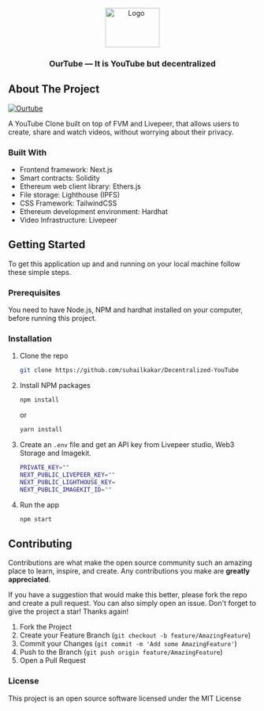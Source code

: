 <div id="top"></div>

<br />
<div align="center">
  <a href="https://github.com/suhailkakar/Decentralized-YouTube">
    <img src="https://raw.githubusercontent.com/suhailkakar/Decentralized-YouTube/version-1/logo.png" alt="Logo" width="110" height="80">
  </a>

<h3 align="center">OurTube — It is YouTube but decentralized</h3>

</div>

## About The Project

[![Ourtube][product-screenshot]](https://twitter.com/suhailkakar)

A YouTube Clone built on top of FVM and Livepeer, that allows users to create, share and watch videos, without worrying about their privacy.

### Built With

- Frontend framework: Next.js
- Smart contracts: Solidity
- Ethereum web client library: Ethers.js
- File storage: Lighthouse (IPFS)
- CSS Framework: TailwindCSS
- Ethereum development environment: Hardhat
- Video Infrastructure: Livepeer

<!-- GETTING STARTED -->

## Getting Started

To get this application up and and running on your local machine follow these simple steps.

### Prerequisites

You need to have Node.js, NPM and hardhat installed on your computer, before running this project.

### Installation

1. Clone the repo
   ```sh
   git clone https://github.com/suhailkakar/Decentralized-YouTube
   ```
2. Install NPM packages

   ```sh
   npm install
   ```

   or

   ```sh
   yarn install
   ```

3. Create an `.env` file and get an API key from Livepeer studio, Web3 Storage and Imagekit.
   ```sh
   PRIVATE_KEY=""
   NEXT_PUBLIC_LIVEPEER_KEY=""
   NEXT_PUBLIC_LIGHTHOUSE_KEY=
   NEXT_PUBLIC_IMAGEKIT_ID=""
   ```
4. Run the app

   ```sh
   npm start
   ```

## Contributing

Contributions are what make the open source community such an amazing place to learn, inspire, and create. Any contributions you make are **greatly appreciated**.

If you have a suggestion that would make this better, please fork the repo and create a pull request. You can also simply open an issue.
Don't forget to give the project a star! Thanks again!

1. Fork the Project
2. Create your Feature Branch (`git checkout -b feature/AmazingFeature`)
3. Commit your Changes (`git commit -m 'Add some AmazingFeature'`)
4. Push to the Branch (`git push origin feature/AmazingFeature`)
5. Open a Pull Request

### License

This project is an open source software licensed under the MIT License

[product-screenshot]: https://radicle.community/uploads/default/original/2X/1/1275b4e842a315e9211c8905c16a34116493c301.jpeg
